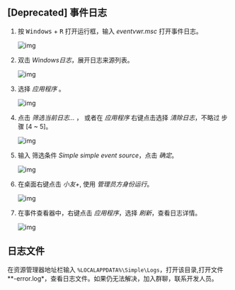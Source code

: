 ## [Deprecated] 事件日志 

1. 按 <kbd>Windows</kbd> + <kbd>R</kbd> 打开运行框，输入 *eventvwr.msc* 打开事件日志。

    ![img](../images/06.png ':size=40%')

2. 双击 *Windows日志*，展开日志来源列表。

    ![img](../images/02.png ':size=70%')

3. 选择 *应用程序* 。

    ![img](../images/05.png ':size=70%')

4. 点击 *筛选当前日志...* ， 或者在 *应用程序* 右键点击选择 *清除日志*，不略过 步骤 [4 ~ 5]。
 
    ![img](../images/01.png ':size=70%')

5. 输入 筛选条件 *Simple simple event source*，点击 *确定*。

    ![img](../images/07.png ':size=60%')

7. 在桌面右键点击 *小友+*, 使用 *管理员方身份运行*。

    ![img](../images/08.png ':size=60%')

8. 在事件查看器中，右键点击 *应用程序*，选择 *刷新*，查看日志详情。

    ![img](../images/09.png ':size=60%')

## 日志文件

在资源管理器地址栏输入 `%LOCALAPPDATA%\Simple\Logs`，打开该目录,打开文件**-error.log*，查看日志文件。如果仍无法解决，加入群聊，联系开发人员。